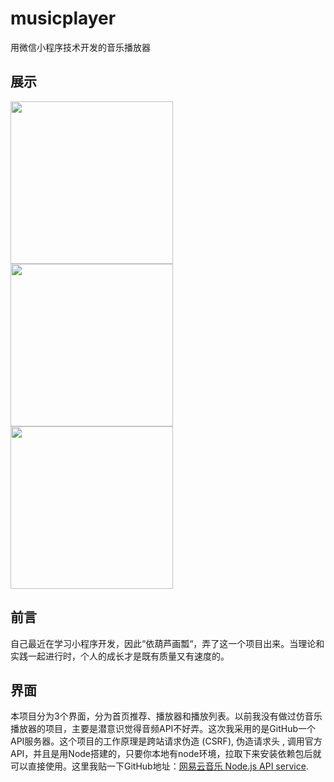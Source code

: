# musicplayer
用微信小程序技术开发的音乐播放器

## 展示
<div>
  <img src="https://github.com/Inchill/musicplayer/blob/master/images/show/recommend.png" width="260" style="display: inline-block;">
  <img src="https://github.com/Inchill/musicplayer/blob/master/images/show/player.png" width="260" style="display: inline-block;">
  <img src="https://github.com/Inchill/musicplayer/blob/master/images/show/playlist.png" width="260" style="display: inline-block;">
</div>

## 前言
自己最近在学习小程序开发，因此“依葫芦画瓢“，弄了这一个项目出来。当理论和实践一起进行时，个人的成长才是既有质量又有速度的。

## 界面
本项目分为3个界面，分为首页推荐、播放器和播放列表。以前我没有做过仿音乐播放器的项目，主要是潜意识觉得音频API不好弄。这次我采用的是GitHub一个API服务器。这个项目的工作原理是跨站请求伪造 (CSRF), 伪造请求头 , 调用官方 API，并且是用Node搭建的，只要你本地有node环境，拉取下来安装依赖包后就可以直接使用。这里我贴一下GitHub地址：[网易云音乐 Node.js API service](https://github.com/Binaryify/NeteaseCloudMusicApi).
